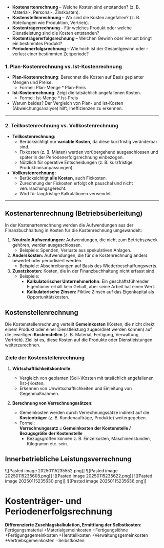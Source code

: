 - **Kostenartenrechnung** – Welche Kosten sind entstanden? (z. B. Material-, Personal-, Zinskosten).
- **Kostenstellenrechnung** – Wo sind die Kosten angefallen? (z. B. Abteilungen wie Produktion, Vertrieb).
- **Kostenträgerrechnung** – Für welches Produkt oder welche Dienstleistung sind die Kosten entstanden?
- **Kostenträgererfolgsrechnung** – Welchen Gewinn oder Verlust bringt ein bestimmtes Produkt?
- **Periodenerfolgsrechnung** – Wie hoch ist der Gesamtgewinn oder -verlust einer bestimmten Zeitperiode?

### 1. Plan-Kostenrechnung vs. Ist-Kostenrechnung

- **Plan-Kostenrechnung:** Berechnet die Kosten auf Basis geplanter Mengen und Preise.
    - Formel: Plan-Menge * Plan-Preis
- **Ist-Kostenrechnung:** Zeigt die tatsächlich angefallenen Kosten.
    - Formel: Ist-Menge * Ist-Preis
- Warum beides? Der Vergleich von Plan- und Ist-Kosten (Abweichungsanalyse) hilft, Ineffizienzen zu erkennen.

---

### 2. Teilkostenrechnung vs. Vollkostenrechnung

- **Teilkostenrechnung:**
    - Berücksichtigt nur **variable Kosten**, da diese kurzfristig veränderbar sind.
    - Fixkosten (z. B. Mieten) werden vorübergehend ausgeschlossen und später in der Periodenerfolgsrechnung einbezogen.
    - Nützlich für operative Entscheidungen (z. B. kurzfristige Produktionsanpassungen).
- **Vollkostenrechnung:**
    - Berücksichtigt **alle Kosten**, auch Fixkosten.
    - Zurechnung der Fixkosten erfolgt oft pauschal und nicht verursachungsgerecht.
    - Wird für langfristige Kalkulationen verwendet.

---

## Kostenartenrechnung (Betriebsüberleitung)

In der Kostenartenrechnung werden die Aufwendungen aus der Finanzbuchhaltung in Kosten für die Kostenrechnung umgewandelt:

1. **Neutrale Aufwendungen:** Aufwendungen, die nicht zum Betriebszweck gehören, werden ausgeschlossen.
    - Beispiele: Spenden, Verluste aus spekulativen Anlagen.
2. **Anderskosten:** Aufwendungen, die für die Kostenrechnung anders bewertet oder periodisiert werden.
    - Beispiele: Abschreibungen auf Basis des Wiederbeschaffungswerts.
3. **Zusatzkosten:** Kosten, die in der Finanzbuchhaltung nicht erfasst sind.
    - Beispiele:
        - **Kalkulatorischer Unternehmerlohn:** Ein geschäftsführender Eigentümer erhält kein Gehalt, aber seine Arbeit hat einen Wert.
        - **Kalkulatorische Zinsen:** Fiktive Zinsen auf das Eigenkapital als Opportunitätskosten.

## Kostenstellenrechnung

Die Kostenstellenrechnung verteilt **Gemeinkosten** (Kosten, die nicht direkt einem Produkt oder einer Dienstleistung zugeordnet werden können) auf die jeweiligen **Kostenstellen** (z. B. Material, Fertigung, Verwaltung, Vertrieb). Ziel ist es, diese Kosten auf die Produkte oder Dienstleistungen weiterzurechnen.

### Ziele der Kostenstellenrechnung

1. **Wirtschaftlichkeitskontrolle**:
    - Vergleich von geplanten (Soll-)Kosten mit tatsächlich angefallenen (Ist-)Kosten.
    - Erkennen von Unwirtschaftlichkeiten und Einleitung von Gegenmaßnahmen.
    
2. **Berechnung von Verrechnungssätzen**:
    - Gemeinkosten werden durch Verrechnungssätze indirekt auf die **Kostenträger** (z. B. Kundenaufträge, Produkte) weitergegeben.
    - Formel:  
        **Verrechnungssatz = Gemeinkosten der Kostenstelle / Bezugsgröße der Kostenstelle**
        - Bezugsgrößen können z. B. Einzelkosten, Maschinenstunden, Kilogramm etc. sein.

## Innerbetriebliche Leistungsverrechnung

![[Pasted image 20250115235552.png]]
![[Pasted image 20250115235608.png]]
![[Pasted image 20250115235622.png]]
![[Pasted image 20250115235630.png]]
![[Pasted image 20250115235636.png]]

# Kostenträger- und  Periodenerfolgsrechnung

**Differenzierte Zuschlagskalkulation, Ermittlung der Selbstkosten:**
Fertigungsmaterial
+Materialgemeinkosten 
+Fertigungslöhne 
+Fertigungsgemeinkosten 
=Herstellkosten 
+Verwaltungsgemeinkosten 
+Vertriebsgemeinkosten 
=Selbstkosten